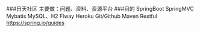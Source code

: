 ###日天社区
主要做：问题、资料、资源平台
###目的
SpringBoot
SpringMVC
Mybatis
MySQL、H2
Flway
Heroku
Git/Github
Maven
Restful
https://spring.io/guides